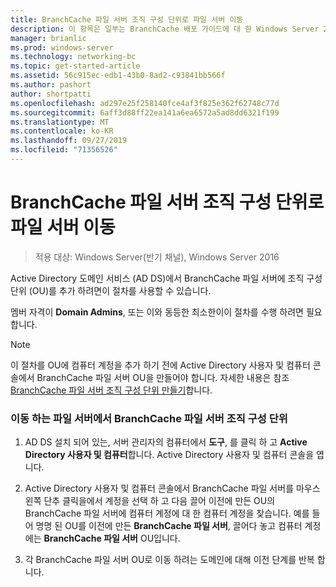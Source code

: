 ```yaml
---
title: BranchCache 파일 서버 조직 구성 단위로 파일 서버 이동
description: 이 항목은 일부는 BranchCache 배포 가이드에 대 한 Windows Server 2016, 지사에 WAN 대역폭 사용량을 최적화 하기 위해 분산 및 호스트 캐시 모드로 BranchCache를 배포 하는 방법을 보여 주는
manager: brianlic
ms.prod: windows-server
ms.technology: networking-bc
ms.topic: get-started-article
ms.assetid: 56c915ec-edb1-43b0-8ad2-c93841bb566f
ms.author: pashort
author: shortpatti
ms.openlocfilehash: ad297e25f258140fce4af3f825e362f62748c77d
ms.sourcegitcommit: 6aff3d88ff22ea141a6ea6572a5ad8dd6321f199
ms.translationtype: MT
ms.contentlocale: ko-KR
ms.lasthandoff: 09/27/2019
ms.locfileid: "71356526"
---
```

# <a name="move-file-servers-to-the-branchcache-file-servers-organizational-unit"></a>BranchCache 파일 서버 조직 구성 단위로 파일 서버 이동

>적용 대상: Windows Server(반기 채널), Windows Server 2016

Active Directory 도메인 서비스 (AD DS)에서 BranchCache 파일 서버에 조직 구성 단위 (OU)를 추가 하려면이 절차를 사용할 수 있습니다.  
  
멤버 자격이 **Domain Admins**, 또는 이와 동등한 최소한이이 절차를 수행 하려면 필요 합니다.  
  
> [!NOTE]  
> 이 절차를 OU에 컴퓨터 계정을 추가 하기 전에 Active Directory 사용자 및 컴퓨터 콘솔에서 BranchCache 파일 서버 OU을 만들어야 합니다. 자세한 내용은 참조 [BranchCache 파일 서버 조직 구성 단위 만들기](../../branchcache/deploy/Create-the-BranchCache-File-Servers-Organizational-Unit.md)합니다.  
  
### <a name="to-move-file-servers-to-the-branchcache-file-servers-organizational-unit"></a>이동 하는 파일 서버에서 BranchCache 파일 서버 조직 구성 단위  
  
1.  AD DS 설치 되어 있는, 서버 관리자의 컴퓨터에서 **도구**, 를 클릭 하 고 **Active Directory 사용자 및 컴퓨터**합니다. Active Directory 사용자 및 컴퓨터 콘솔을 엽니다.  
  
2.  Active Directory 사용자 및 컴퓨터 콘솔에서 BranchCache 파일 서버를 마우스 왼쪽 단추 클릭을에서 계정을 선택 하 고 다음 끌어 이전에 만든 OU의 BranchCache 파일 서버에 컴퓨터 계정에 대 한 컴퓨터 계정을 찾습니다. 예를 들어 명명 된 OU를 이전에 만든 **BranchCache 파일 서버**, 끌어다 놓고 컴퓨터 계정에는 **BranchCache 파일 서버** OU입니다.  
  
3.  각 BranchCache 파일 서버 OU로 이동 하려는 도메인에 대해 이전 단계를 반복 합니다.  
  


